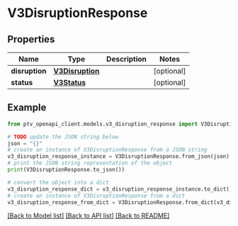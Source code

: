 # V3DisruptionResponse


## Properties

Name | Type | Description | Notes
------------ | ------------- | ------------- | -------------
**disruption** | [**V3Disruption**](V3Disruption.md) |  | [optional] 
**status** | [**V3Status**](V3Status.md) |  | [optional] 

## Example

```python
from ptv_openapi_client.models.v3_disruption_response import V3DisruptionResponse

# TODO update the JSON string below
json = "{}"
# create an instance of V3DisruptionResponse from a JSON string
v3_disruption_response_instance = V3DisruptionResponse.from_json(json)
# print the JSON string representation of the object
print(V3DisruptionResponse.to_json())

# convert the object into a dict
v3_disruption_response_dict = v3_disruption_response_instance.to_dict()
# create an instance of V3DisruptionResponse from a dict
v3_disruption_response_from_dict = V3DisruptionResponse.from_dict(v3_disruption_response_dict)
```
[[Back to Model list]](../README.md#documentation-for-models) [[Back to API list]](../README.md#documentation-for-api-endpoints) [[Back to README]](../README.md)


